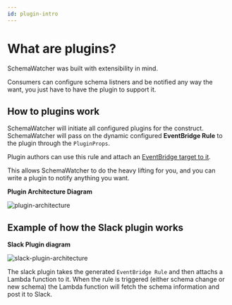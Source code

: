 ```yaml
---
id: plugin-intro
---
```


# What are plugins?

SchemaWatcher was built with extensibility in mind. 

Consumers can configure schema listners and be notified any way the want, you just have to have the plugin to support it.

## How to plugins work 

SchemaWatcher will initiate all configured plugins for the construct. SchemaWatcher will pass on the dynamic configured **EventBridge Rule** to the plugin through the `PluginProps`.

Plugin authors can use this rule and attach an [EventBridge target to it](https://docs.aws.amazon.com/eventbridge/latest/userguide/eb-targets.html).

This allows SchemaWatcher to do the heavy lifting for you, and you can write a plugin to notify anything you want.

**Plugin Architecture Diagram**

![plugin-architecture](/img/plugin-architecture.png)

## Example of how the Slack plugin works

**Slack Plugin diagram**

![slack-plugin-architecture](/img/slack-plugin.png)

The slack plugin takes the generated `EventBridge Rule` and then attachs a Lambda function to it. When the rule is triggered (either schema change or new schema) the Lambda function will fetch the schema information and post it to Slack.